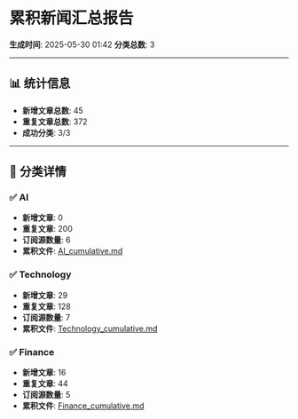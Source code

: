 # 累积新闻汇总报告

**生成时间**: 2025-05-30 01:42
**分类总数**: 3

---

## 📊 统计信息

- **新增文章总数**: 45
- **重复文章总数**: 372
- **成功分类**: 3/3

---

## 📂 分类详情

### ✅ AI
- **新增文章**: 0
- **重复文章**: 200
- **订阅源数量**: 6
- **累积文件**: [AI_cumulative.md](./AI_cumulative.md)

### ✅ Technology
- **新增文章**: 29
- **重复文章**: 128
- **订阅源数量**: 7
- **累积文件**: [Technology_cumulative.md](./Technology_cumulative.md)

### ✅ Finance
- **新增文章**: 16
- **重复文章**: 44
- **订阅源数量**: 5
- **累积文件**: [Finance_cumulative.md](./Finance_cumulative.md)
